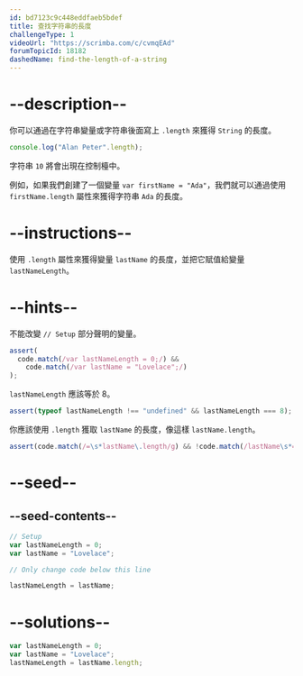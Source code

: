 ```yaml
---
id: bd7123c9c448eddfaeb5bdef
title: 查找字符串的長度
challengeType: 1
videoUrl: "https://scrimba.com/c/cvmqEAd"
forumTopicId: 18182
dashedName: find-the-length-of-a-string
---
```


# --description--

你可以通過在字符串變量或字符串後面寫上 `.length` 來獲得 `String` 的長度。

```js
console.log("Alan Peter".length);
```

字符串 `10` 將會出現在控制檯中。

例如，如果我們創建了一個變量 `var firstName = "Ada"`，我們就可以通過使用 `firstName.length` 屬性來獲得字符串 `Ada` 的長度。

# --instructions--

使用 `.length` 屬性來獲得變量 `lastName` 的長度，並把它賦值給變量 `lastNameLength`。

# --hints--

不能改變 `// Setup` 部分聲明的變量。

```js
assert(
  code.match(/var lastNameLength = 0;/) &&
    code.match(/var lastName = "Lovelace";/)
);
```

`lastNameLength` 應該等於 8。

```js
assert(typeof lastNameLength !== "undefined" && lastNameLength === 8);
```

你應該使用 `.length` 獲取 `lastName` 的長度，像這樣 `lastName.length`。

```js
assert(code.match(/=\s*lastName\.length/g) && !code.match(/lastName\s*=\s*8/));
```

# --seed--

## --seed-contents--

```js
// Setup
var lastNameLength = 0;
var lastName = "Lovelace";

// Only change code below this line

lastNameLength = lastName;
```

# --solutions--

```js
var lastNameLength = 0;
var lastName = "Lovelace";
lastNameLength = lastName.length;
```
